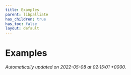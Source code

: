```yaml
---
title: Examples
parent: libpalliate
has_children: true
has_toc: false
layout: default
---
```


# Examples








_Automatically updated on 2022-05-08 at 02:15:01 +0000._
